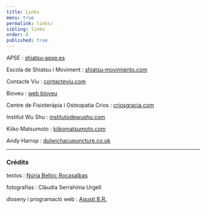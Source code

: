 ```yaml
---
title: Links
menu: true
permalink: links/
sibling: links
order: 6
published: true
---
```


APSE
: [shiatsu-apse.es](http://www.shiatsu-apse.es)

Escola de Shiatsu i Moviment
: [shiatsu-movimiento.com](http://www.shiatsu-movimiento.com)

Contacte Viu
: [contacteviu.com](http://www.contacteviu.com)

Bioveu
: [web bioveu](http://www.txellsota.wix.com/bioveu)

Centre de Fisioteràpia i Osteopatia Crios
: [criosgracia.com](http://www.criosgracia.com/)

Institut Wu Shu
: [institutodewushu.com](http://www.institutodewushu.com/)

Kiiko Matsumoto
: [kiikomatsumoto.com](http://www.kiikomatsumoto.com/)

Andy Harrop
: [dulwichacupuncture.co.uk](http://www.dulwichacupuncture.co.uk)

---

### Crédits

textos
: [Núria Belloc Rocasalbas](http://nuriabelloc.com)

fotografías
: Clàudia Serrahima Urgell

disseny i programació web
: [Agustí B.R.](http://www.agusti.cat)
